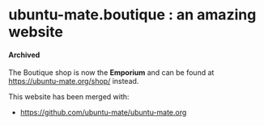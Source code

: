 # ubuntu-mate.boutique : an amazing website 

#### Archived

The Boutique shop is now the **Emporium** and can be found
at https://ubuntu-mate.org/shop/ instead.

This website has been merged with:

* https://github.com/ubuntu-mate/ubuntu-mate.org
